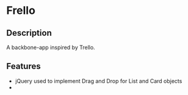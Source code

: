 # Frello

## Description

  A backbone-app inspired by Trello.

## Features
* jQuery used to implement Drag and Drop for List and Card objects
* 

